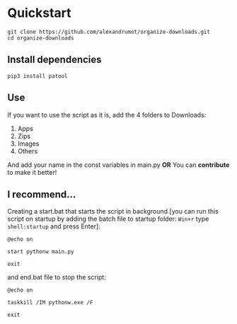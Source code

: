 # Quickstart
```
git clone https://github.com/alexandrumot/organize-downloads.git
cd organize-downloads
```
## Install dependencies
```
pip3 install patool
```
## Use
If you want to use the script as it is, add the 4 folders to Downloads:
1. Apps
2. Zips
3. Images
4. Others

And add your <User> name in the const variables in main.py
    **OR**
You can **contribute** to make it better!

## I recommend...
Creating a start.bat that starts the script in background 
  [you can run this script on startup by adding the batch file to startup folder: ```Win+r``` type ```shell:startup``` and press Enter]:
``` 
@echo on

start pythonw main.py

exit
```
and end.bat file to stop the script:
```
@echo on

taskkill /IM pythonw.exe /F

exit
```


